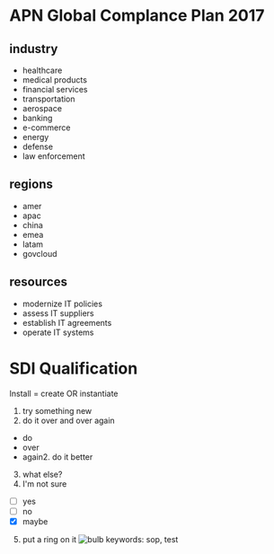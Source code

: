 # APN Global Complance Plan 2017

## industry
* healthcare
* medical products
* financial services
* transportation
* aerospace
* banking
* e-commerce
* energy
* defense
* law enforcement

## regions
* amer
* apac
* china
* emea
* latam
* govcloud

## resources
* modernize IT policies
* assess IT suppliers
* establish IT agreements
* operate IT systems


# SDI Qualification

Install = create OR instantiate


1. try something new
2. do it over and over again
  - do
  - over
  - again2. do it better
3. what else?
4. I'm not sure
  - [ ] yes
  - [ ] no
  - [x] maybe
5. put a ring on it
![bulb]({{site.baseurl}}//Caduceus-Bulb.jpg)
keywords: sop, test
